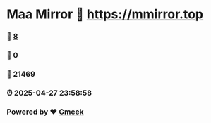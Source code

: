 # Maa Mirror :link: https://mmirror.top 
### :page_facing_up: [8](https://mmirror.top/tag.html) 
### :speech_balloon: 0 
### :hibiscus: 21469 
### :alarm_clock: 2025-04-27 23:58:58 
### Powered by :heart: [Gmeek](https://github.com/Meekdai/Gmeek)
